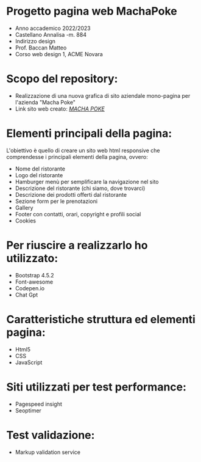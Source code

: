 # Progetto pagina web MachaPoke

* Anno accademico 2022/2023
* Castellano Annalisa -m. 884
* Indirizzo design
* Prof. Baccan Matteo
* Corso web design 1, ACME Novara


# Scopo del repository:

* Realizzazione di una nuova grafica di sito aziendale mono-pagina per l'azienda "Macha Poke"
* Link sito web creato: _[MACHA POKE](https://macha-poke.netlify.app)_


# Elementi principali della pagina:

  L'obiettivo è quello di creare un sito web html responsive che comprendesse i principali elementi della pagina, ovvero:


* Nome del ristorante
* Logo del ristorante
* Hamburger menù per semplificare la navigazione nel sito
* Descrizione del ristorante (chi siamo, dove trovarci)
* Descrizione dei prodotti offerti dal ristorante
* Sezione form per le prenotazioni
* Gallery
* Footer con contatti, orari, copyright e profili social
* Cookies


# Per riuscire a realizzarlo ho utilizzato:

* Bootstrap 4.5.2
* Font-awesome
* Codepen.io
* Chat Gpt


# Caratteristiche struttura ed elementi pagina:

* Html5
* CSS
* JavaScript


# Siti utilizzati per test performance:

* Pagespeed insight
* Seoptimer


# Test validazione:

* Markup validation service

